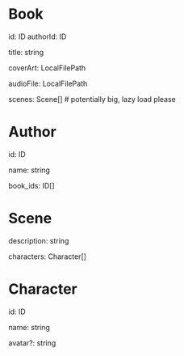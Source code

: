 # Book

id: ID
authorId: ID

title: string

coverArt: LocalFilePath

audioFile: LocalFilePath

scenes: Scene[] # potentially big, lazy load please


# Author

id: ID

name: string

book_ids: ID[]


# Scene

description: string

characters: Character[]


# Character

id: ID

name: string

avatar?: string


